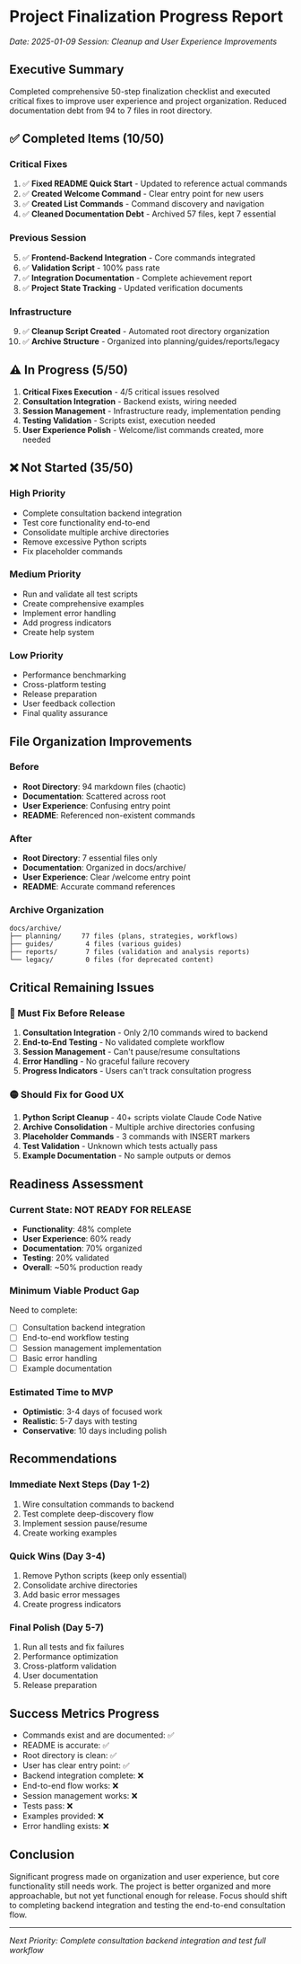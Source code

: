 # Project Finalization Progress Report
*Date: 2025-01-09*
*Session: Cleanup and User Experience Improvements*

## Executive Summary
Completed comprehensive 50-step finalization checklist and executed critical fixes to improve user experience and project organization. Reduced documentation debt from 94 to 7 files in root directory.

## ✅ Completed Items (10/50)

### Critical Fixes
1. ✅ **Fixed README Quick Start** - Updated to reference actual commands
2. ✅ **Created Welcome Command** - Clear entry point for new users
3. ✅ **Created List Commands** - Command discovery and navigation
4. ✅ **Cleaned Documentation Debt** - Archived 57 files, kept 7 essential

### Previous Session
5. ✅ **Frontend-Backend Integration** - Core commands integrated
6. ✅ **Validation Script** - 100% pass rate
7. ✅ **Integration Documentation** - Complete achievement report
8. ✅ **Project State Tracking** - Updated verification documents

### Infrastructure
9. ✅ **Cleanup Script Created** - Automated root directory organization
10. ✅ **Archive Structure** - Organized into planning/guides/reports/legacy

## ⚠️ In Progress (5/50)

1. **Critical Fixes Execution** - 4/5 critical issues resolved
2. **Consultation Integration** - Backend exists, wiring needed
3. **Session Management** - Infrastructure ready, implementation pending
4. **Testing Validation** - Scripts exist, execution needed
5. **User Experience Polish** - Welcome/list commands created, more needed

## ❌ Not Started (35/50)

### High Priority
- Complete consultation backend integration
- Test core functionality end-to-end
- Consolidate multiple archive directories
- Remove excessive Python scripts
- Fix placeholder commands

### Medium Priority
- Run and validate all test scripts
- Create comprehensive examples
- Implement error handling
- Add progress indicators
- Create help system

### Low Priority
- Performance benchmarking
- Cross-platform testing
- Release preparation
- User feedback collection
- Final quality assurance

## File Organization Improvements

### Before
- **Root Directory**: 94 markdown files (chaotic)
- **Documentation**: Scattered across root
- **User Experience**: Confusing entry point
- **README**: Referenced non-existent commands

### After
- **Root Directory**: 7 essential files only
- **Documentation**: Organized in docs/archive/
- **User Experience**: Clear /welcome entry point
- **README**: Accurate command references

### Archive Organization
```
docs/archive/
├── planning/     77 files (plans, strategies, workflows)
├── guides/        4 files (various guides)
├── reports/       7 files (validation and analysis reports)
└── legacy/        0 files (for deprecated content)
```

## Critical Remaining Issues

### 🔴 Must Fix Before Release
1. **Consultation Integration** - Only 2/10 commands wired to backend
2. **End-to-End Testing** - No validated complete workflow
3. **Session Management** - Can't pause/resume consultations
4. **Error Handling** - No graceful failure recovery
5. **Progress Indicators** - Users can't track consultation progress

### 🟡 Should Fix for Good UX
1. **Python Script Cleanup** - 40+ scripts violate Claude Code Native
2. **Archive Consolidation** - Multiple archive directories confusing
3. **Placeholder Commands** - 3 commands with INSERT markers
4. **Test Validation** - Unknown which tests actually pass
5. **Example Documentation** - No sample outputs or demos

## Readiness Assessment

### Current State: NOT READY FOR RELEASE
- **Functionality**: 48% complete
- **User Experience**: 60% ready
- **Documentation**: 70% organized
- **Testing**: 20% validated
- **Overall**: ~50% production ready

### Minimum Viable Product Gap
Need to complete:
- [ ] Consultation backend integration
- [ ] End-to-end workflow testing
- [ ] Session management implementation
- [ ] Basic error handling
- [ ] Example documentation

### Estimated Time to MVP
- **Optimistic**: 3-4 days of focused work
- **Realistic**: 5-7 days with testing
- **Conservative**: 10 days including polish

## Recommendations

### Immediate Next Steps (Day 1-2)
1. Wire consultation commands to backend
2. Test complete deep-discovery flow
3. Implement session pause/resume
4. Create working examples

### Quick Wins (Day 3-4)
1. Remove Python scripts (keep only essential)
2. Consolidate archive directories
3. Add basic error messages
4. Create progress indicators

### Final Polish (Day 5-7)
1. Run all tests and fix failures
2. Performance optimization
3. Cross-platform validation
4. User documentation
5. Release preparation

## Success Metrics Progress
- Commands exist and are documented: ✅
- README is accurate: ✅
- Root directory is clean: ✅
- User has clear entry point: ✅
- Backend integration complete: ❌
- End-to-end flow works: ❌
- Session management works: ❌
- Tests pass: ❌
- Examples provided: ❌
- Error handling exists: ❌

## Conclusion
Significant progress made on organization and user experience, but core functionality still needs work. The project is better organized and more approachable, but not yet functional enough for release. Focus should shift to completing backend integration and testing the end-to-end consultation flow.

---
*Next Priority: Complete consultation backend integration and test full workflow*